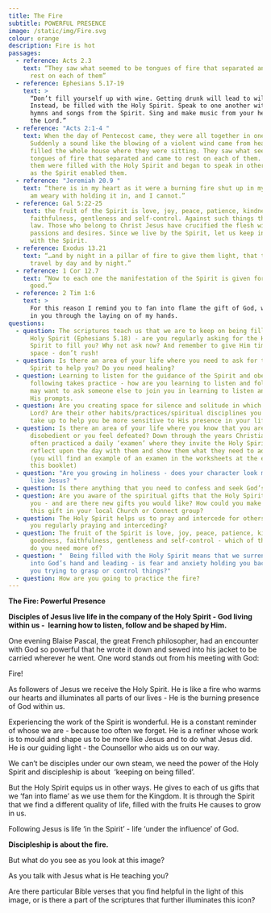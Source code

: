 ```yaml
---
title: The Fire
subtitle: POWERFUL PRESENCE
image: /static/img/Fire.svg
colour: orange
description: Fire is hot
passages:
  - reference: Acts 2.3
    text: “They saw what seemed to be tongues of fire that separated and came to
      rest on each of them”
  - reference: Ephesians 5.17-19
    text: >
      “Don’t fill yourself up with wine. Getting drunk will lead to wild living.
      Instead, be filled with the Holy Spirit. Speak to one another with psalms,
      hymns and songs from the Spirit. Sing and make music from your heart to
      the Lord.”
  - reference: "Acts 2:1-4 "
    text: When the day of Pentecost came, they were all together in one place.
      Suddenly a sound like the blowing of a violent wind came from heaven and
      filled the whole house where they were sitting. They saw what seemed to be
      tongues of fire that separated and came to rest on each of them. All of
      them were filled with the Holy Spirit and began to speak in other tongues
      as the Spirit enabled them.
  - reference: "Jeremiah 20.9 "
    text: “there is in my heart as it were a burning fire shut up in my bones, and I
      am weary with holding it in, and I cannot.”
  - reference: Gal 5:22-25
    text: the fruit of the Spirit is love, joy, peace, patience, kindness, goodness,
      faithfulness, gentleness and self-control. Against such things there is no
      law. Those who belong to Christ Jesus have crucified the flesh with its
      passions and desires. Since we live by the Spirit, let us keep in step
      with the Spirit.
  - reference: Exodus 13.21
    text: “…and by night in a pillar of fire to give them light, that they might
      travel by day and by night.”
  - reference: 1 Cor 12.7
    text: “Now to each one the manifestation of the Spirit is given for the common
      good.”
  - reference: 2 Tim 1:6
    text: >
      For this reason I remind you to fan into flame the gift of God, which is
      in you through the laying on of my hands.
questions:
  - question: The scriptures teach us that we are to keep on being filled with the
      Holy Spirit (Ephesians 5.18) - are you regularly asking for the Holy
      Spirit to fill you? Why not ask now? And remember to give Him time and
      space - don’t rush!
  - question: Is there an area of your life where you need to ask for the Holy
      Spirit to help you? Do you need healing?
  - question: Learning to listen for the guidance of the Spirit and obediently
      following takes practice - how are you learning to listen and follow? You
      may want to ask someone else to join you in learning to listen and follow
      His prompts.
  - question: Are you creating space for silence and solitude in which to hear the
      Lord? Are their other habits/practices/spiritual disciplines you could
      take up to help you be more sensitive to His presence in your life?
  - question: Is there an area of your life where you know that you are being
      disobedient or you feel defeated? Down through the years Christians have
      often practiced a daily ‘examen’ where they invite the Holy Spirit to
      reflect upon the day with them and show them what they need to address.
      (you will find an example of an examen in the worksheets at the end of
      this booklet)
  - question: "Are you growing in holiness - does your character look more and more
      like Jesus? "
  - question: Is there anything that you need to confess and seek God’s forgiveness over?
  - question: Are you aware of the spiritual gifts that the Holy Spirit has given
      you - and are there new gifts you would like? How could you make use of
      this gift in your local Church or Connect group?
  - question: The Holy Spirit helps us to pray and intercede for others - how are
      you regularly praying and interceding?
  - question: The fruit of the Spirit is love, joy, peace, patience, kindness,
      goodness, faithfulness, gentleness and self-control - which of these fruit
      do you need more of?
  - question: "  Being filled with the Holy Spirit means that we surrender ourselves
      into God’s hand and leading - is fear and anxiety holding you back? Are
      you trying to grasp or control things?"
  - question: How are you going to practice the fire?
---
```

**The Fire: Powerful Presence**

**Disciples of Jesus live life in the company of the Holy Spirit - God living within us -  learning how to listen, follow and be shaped by Him.**

One evening Blaise Pascal, the great French philosopher, had an encounter with God so powerful that he wrote it down and sewed into his jacket to be carried wherever he went. One word stands out from his meeting with God:

Fire!

As followers of Jesus we receive the Holy Spirit. He is like a fire who warms our hearts and illuminates all parts of our lives - He is the burning presence of God within us.

Experiencing the work of the Spirit is wonderful. He is a constant reminder of whose we are - because too often we forget. He is a refiner whose work is to mould and shape us to be more like Jesus and to do what Jesus did. He is our guiding light - the Counsellor who aids us on our way.

We can’t be disciples under our own steam, we need the power of the Holy Spirit and discipleship is about  ‘keeping on being filled’.

But the Holy Spirit equips us in other ways. He gives to each of us gifts that we ‘fan into flame’ as we use them for the Kingdom. It is through the Spirit that we find a different quality of life, filled with the fruits He causes to grow in us. 

Following Jesus is life ‘in the Spirit’ - life ‘under the influence’ of God.

**Discipleship is about the fire.**

But what do you see as you look at this image? 

As you talk with Jesus what is He teaching you?

Are there particular Bible verses that you find helpful in the light of this image, or is there a part of the scriptures that further illuminates this icon?